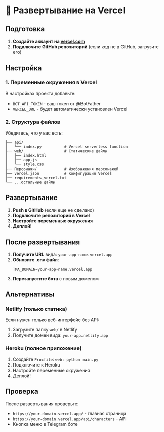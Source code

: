 # 🚀 Развертывание на Vercel

## Подготовка

1. **Создайте аккаунт на [vercel.com](https://vercel.com)**
2. **Подключите GitHub репозиторий** (если код не в GitHub, загрузите его)

## Настройка

### 1. Переменные окружения в Vercel

В настройках проекта добавьте:
- `BOT_API_TOKEN` - ваш токен от @BotFather
- `VERCEL_URL` - будет автоматически установлен Vercel

### 2. Структура файлов

Убедитесь, что у вас есть:
```
├── api/
│   └── index.py          # Vercel serverless function
├── web/                  # Статические файлы
│   ├── index.html
│   ├── app.js
│   └── style.css
├── Персонажи/            # Изображения персонажей
├── vercel.json           # Конфигурация Vercel
├── requirements_vercel.txt
└── ...остальные файлы
```

## Развертывание

1. **Push в GitHub** (если еще не сделано)
2. **Подключите репозиторий в Vercel**
3. **Настройте переменные окружения**
4. **Деплой!**

## После развертывания

1. **Получите URL** вида: `your-app-name.vercel.app`
2. **Обновите .env файл**:
   ```
   TMA_DOMAIN=your-app-name.vercel.app
   ```
3. **Перезапустите бота** с новым доменом

## Альтернативы

### Netlify (только статика)
Если нужен только веб-интерфейс без API:
1. Загрузите папку `web/` в Netlify
2. Получите домен вида: `your-app.netlify.app`

### Heroku (полное приложение)
1. Создайте `Procfile`: `web: python main.py`
2. Подключите к Heroku
3. Настройте переменные окружения
4. Деплой!

## Проверка

После развертывания проверьте:
- `https://your-domain.vercel.app/` - главная страница
- `https://your-domain.vercel.app/api/characters` - API
- Кнопка меню в Telegram боте
